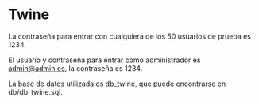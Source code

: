 # Twine

La contraseña para entrar con cualquiera de los 50 usuarios de prueba es 1234.

El usuario y contraseña para entrar como administrador es admin@admin.es, la contraseña es 1234.

La base de datos utilizada es db_twine, que puede encontrarse en db/db_twine.sql.